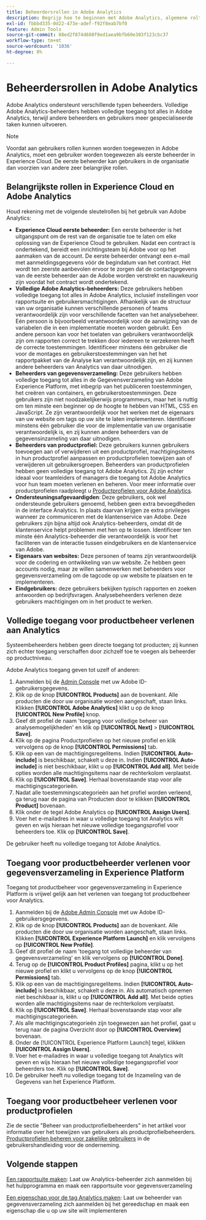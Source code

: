 ```yaml
---
title: Beheerdersrollen in Adobe Analytics
description: Begrijp hoe te beginnen met Adobe Analytics, algemene roltypes, en het programma openen aan UI.
exl-id: fbbbd335-0d22-473e-adef-f92f8eab7bf0
feature: Admin Tools
source-git-commit: 88ed2f874d680f9ed1aea9bfb60e303f123cbc37
workflow-type: tm+mt
source-wordcount: '1036'
ht-degree: 0%

---
```


# Beheerdersrollen in Adobe Analytics

Adobe Analytics ondersteunt verschillende typen beheerders. Volledige Adobe Analytics-beheerders hebben volledige toegang tot alles in Adobe Analytics, terwijl andere beheerders en gebruikers meer gespecialiseerde taken kunnen uitvoeren.

>[!NOTE]
>
>Voordat aan gebruikers rollen kunnen worden toegewezen in Adobe Analytics, moet een gebruiker worden toegewezen als eerste beheerder in Experience Cloud. De eerste beheerder kan gebruikers in de organisatie dan voorzien van andere zeer belangrijke rollen.


## Belangrijkste rollen in Experience Cloud en Adobe Analytics

Houd rekening met de volgende sleutelrollen bij het gebruik van Adobe Analytics:

* **Experience Cloud eerste beheerder:** Een eerste beheerder is het uitgangspunt om de rest van de organisatie toe te laten om elke oplossing van de Experience Cloud te gebruiken. Nadat een contract is ondertekend, bereidt een inrichtingsteam bij Adobe voor op het aanmaken van de account. De eerste beheerder ontvangt een e-mail met aanmeldingsgegevens vóór de begindatum van het contract. Het wordt ten zeerste aanbevolen ervoor te zorgen dat de contactgegevens van de eerste beheerder aan de Adobe worden verstrekt en nauwkeurig zijn voordat het contract wordt ondertekend.
* **Volledige Adobe Analytics-beheerders:** Deze gebruikers hebben volledige toegang tot alles in Adobe Analytics, inclusief instellingen voor rapportsuite en gebruikersmachtigingen. Afhankelijk van de structuur van uw organisatie kunnen verschillende personen of teams verantwoordelijk zijn voor verschillende facetten van het analysebeheer. Eén persoon is bijvoorbeeld verantwoordelijk voor de aanwijzing van de variabelen die in een implementatie moeten worden gebruikt. Een andere persoon kan voor het toelaten van gebruikers verantwoordelijk zijn om rapporten correct te trekken door iedereen te verzekeren heeft de correcte toestemmingen. Identificeer minstens één gebruiker die voor de montages en gebruikerstoestemmingen van het het rapportpakket van de Analyse kan verantwoordelijk zijn, en zij kunnen andere beheerders van Analytics van daar uitnodigen.
* **Beheerders van gegevensverzameling:** Deze gebruikers hebben volledige toegang tot alles in de Gegevensverzameling van Adobe Experience Platform, met inbegrip van het publiceren toestemmingen, het creëren van containers, en gebruikerstoestemmingen. Deze gebruikers zijn niet noodzakelijkerwijs programmeurs, maar het is nuttig om ten minste een beginner op de hoogte te hebben van HTML, CSS en JavaScript. Ze zijn verantwoordelijk voor het werken met de eigenaars van uw website om tags op uw site te laten implementeren. Identificeer minstens één gebruiker die voor de implementatie van uw organisatie verantwoordelijk is, en zij kunnen andere beheerders van de gegevensinzameling van daar uitnodigen.
* **Beheerders van productprofiel:** Deze gebruikers kunnen gebruikers toevoegen aan of verwijderen uit een productprofiel, machtigingsitems in hun productprofiel aanpassen en productprofielen toewijzen aan of verwijderen uit gebruikersgroepen. Beheerders van productprofielen hebben geen volledige toegang tot Adobe Analytics. Zij zijn echter ideaal voor teamleiders of managers die toegang tot Adobe Analytics voor hun team moeten verlenen en beheren. Voor meer informatie over productprofielen raadpleegt u [Productprofielen voor Adobe Analytics](/help/admin/admin-console/permissions/product-profile.md).
* **Ondersteuningsafgevaardigden**: Deze gebruikers, ook wel ondersteunde gebruikers genoemd, hebben geen extra bevoegdheden in de interface Analytics. In plaats daarvan krijgen ze extra privileges wanneer ze communiceren met de klantenservice van Adobe. Deze gebruikers zijn bijna altijd ook Analytics-beheerders, omdat dit de klantenservice helpt problemen met hen op te lossen. Identificeer ten minste één Analytics-beheerder die verantwoordelijk is voor het faciliteren van de interactie tussen eindgebruikers en de klantenservice van Adobe.
* **Eigenaars van websites:** Deze personen of teams zijn verantwoordelijk voor de codering en ontwikkeling van uw website. Ze hebben geen accounts nodig, maar ze willen samenwerken met beheerders voor gegevensverzameling om de tagcode op uw website te plaatsen en te implementeren.
* **Eindgebruikers:** deze gebruikers bekijken typisch rapporten en zoeken antwoorden op bedrijfsvragen. Analysebeheerders verlenen deze gebruikers machtigingen om in het product te werken.

## Volledige toegang voor productbeheer verlenen aan Analytics

Systeembeheerders hebben geen directe toegang tot producten; zij kunnen zich echter toegang verschaffen door zichzelf toe te voegen als beheerder op productniveau.

Adobe Analytics toegang geven tot uzelf of anderen:

1. Aanmelden bij de [Admin Console](https://adminconsole.adobe.com/) met uw Adobe ID-gebruikersgegevens.
1. Klik op de knop **[!UICONTROL Products]** aan de bovenkant. Alle producten die door uw organisatie worden aangeschaft, staan links. Klikken **[!UICONTROL Adobe Analytics]** klikt u op de knop **[!UICONTROL New Profile]** knop.
1. Geef dit profiel de naam &#39;toegang voor volledige beheer van analysemogelijkheden&#39; en klik op **[!UICONTROL Next]** > **[!UICONTROL Save]**.
1. Klik op de pagina Productprofielen op het nieuwe profiel en klik vervolgens op de knop **[!UICONTROL Permissions]** tab.
1. Klik op een van de machtigingsregelitems. Indien **[!UICONTROL Auto-include]** is beschikbaar, schakelt u deze in. Indien **[!UICONTROL Auto-include]** is niet beschikbaar, klikt u op **[!UICONTROL Add all]**. Met beide opties worden alle machtigingsitems naar de rechterkolom verplaatst.
1. Klik op **[!UICONTROL Save]**.
Herhaal bovenstaande stap voor alle machtigingscategorieën.
1. Nadat alle toestemmingscategorieën aan het profiel worden verleend, ga terug naar de pagina van Producten door te klikken **[!UICONTROL Product]** bovenaan.
1. Klik onder de tegel Adobe Analytics op **[!UICONTROL Assign Users]**.
1. Voer het e-mailadres in waar u volledige toegang tot Analytics wilt geven en wijs hieraan het nieuwe volledige toegangsprofiel voor beheerders toe. Klik op **[!UICONTROL Save]**.

De gebruiker heeft nu volledige toegang tot Adobe Analytics.

## Toegang voor productbeheerder verlenen voor gegevensverzameling in Experience Platform

Toegang tot productbeheer voor gegevensverzameling in Experience Platform is vrijwel gelijk aan het verlenen van toegang tot productbeheer voor Analytics.

1. Aanmelden bij de [Adobe Admin Console](https://adminconsole.adobe.com) met uw Adobe ID-gebruikersgegevens.
1. Klik op de knop **[!UICONTROL Products]** aan de bovenkant. Alle producten die door uw organisatie worden aangeschaft, staan links. Klikken **[!UICONTROL Experience Platform Launch]** en klik vervolgens op **[!UICONTROL New Profile]**.
1. Geef dit profiel de naam &#39;toegang tot volledige beheerder van gegevensverzameling&#39; en klik vervolgens op **[!UICONTROL Done]**.
1. Terug op de **[!UICONTROL Product Profiles]** pagina, klikt u op het nieuwe profiel en klikt u vervolgens op de knop **[!UICONTROL Permissions]** tab.
1. Klik op een van de machtigingsregelitems. Indien **[!UICONTROL Auto-include]** is beschikbaar, schakelt u deze in. Als automatisch opnemen niet beschikbaar is, klikt u op **[!UICONTROL Add all]**. Met beide opties worden alle machtigingsitems naar de rechterkolom verplaatst.
1. Klik op **[!UICONTROL Save]**. Herhaal bovenstaande stap voor alle machtigingscategorieën.
1. Als alle machtigingscategorieën zijn toegewezen aan het profiel, gaat u terug naar de pagina Overzicht door op **[!UICONTROL Overview]** bovenaan.
1. Onder de [!UICONTROL Experience Platform Launch] tegel, klikken **[!UICONTROL Assign Users]**.
1. Voer het e-mailadres in waar u volledige toegang tot Analytics wilt geven en wijs hieraan het nieuwe volledige toegangsprofiel voor beheerders toe. Klik op **[!UICONTROL Save]**.
1. De gebruiker heeft nu volledige toegang tot de Inzameling van de Gegevens van het Experience Platform.

## Toegang voor productbeheer verlenen voor productprofielen

Zie de sectie &quot;Beheer van productprofielbeheerders&quot; in het artikel voor informatie over het toewijzen van gebruikers als productprofielbeheerders. [Productprofielen beheren voor zakelijke gebruikers](https://helpx.adobe.com/enterprise/using/manage-product-profiles.html) in de gebruikershandleiding voor de onderneming.

## Volgende stappen

[Een rapportsuite maken](/help/admin/c-manage-report-suites/c-new-report-suite/t-create-a-report-suite.md): Laat uw Analytics-beheerder zich aanmelden bij het hulpprogramma en maak een rapportsuite voor gegevensverzameling

[Een eigenschap voor de tag Analytics maken](/help/implement/launch/create-analytics-property.md): Laat uw beheerder van gegevensverzameling zich aanmelden bij het gereedschap en maak een eigenschap die u op uw site wilt implementeren
